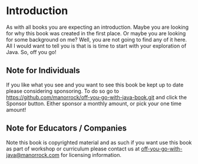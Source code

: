 # Introduction

As with all books you are expecting an introduction. Maybe you are looking for why this book was created in the first place. Or maybe you are looking for some background on me? Well, you are not going to find any of it here. All I would want to tell you is that is is time to start with your exploration of Java. So, off you go!

## Note for Individuals

If you like what you see and you want to see this book be kept up to date please considering sponsoring. To do so go to https://github.com/manorrock/off-you-go-with-java-book.git and click the Sponsor button. Either sponsor a monthly amount, or pick your one time amount!

## Note for Educators / Companies

Note this book is copyrighted material and as such if you want use this book as part of workshop or curriculum please contact us at off-you-go-with-java@manorrock.com for licensing information.